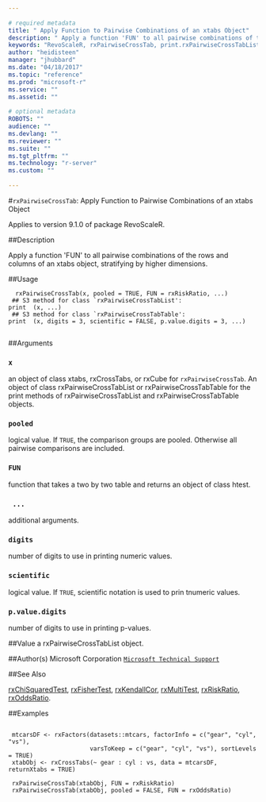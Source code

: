 ```yaml
--- 
 
# required metadata 
title: " Apply Function to Pairwise Combinations of an xtabs Object" 
description: " Apply a function 'FUN' to all pairwise combinations of the rows and columns of an xtabs object,  stratifying by higher dimensions. " 
keywords: "RevoScaleR, rxPairwiseCrossTab, print.rxPairwiseCrossTabList, print.rxPairwiseCrossTabTable, htest" 
author: "heidisteen" 
manager: "jhubbard" 
ms.date: "04/18/2017" 
ms.topic: "reference" 
ms.prod: "microsoft-r" 
ms.service: "" 
ms.assetid: "" 
 
# optional metadata 
ROBOTS: "" 
audience: "" 
ms.devlang: "" 
ms.reviewer: "" 
ms.suite: "" 
ms.tgt_pltfrm: "" 
ms.technology: "r-server" 
ms.custom: "" 
 
--- 
```

 
 
 
 
 
 #`rxPairwiseCrossTab`:  Apply Function to Pairwise Combinations of an xtabs Object

 Applies to version 9.1.0 of package RevoScaleR.
 
 
 ##Description
 
Apply a function 'FUN' to all pairwise combinations of the rows and columns of an xtabs object, 
stratifying by higher dimensions.
 
 
 
 ##Usage

```   
  rxPairwiseCrossTab(x, pooled = TRUE, FUN = rxRiskRatio, ...)
 ## S3 method for class `rxPairwiseCrossTabList':
print  (x, ...)
 ## S3 method for class `rxPairwiseCrossTabTable':
print  (x, digits = 3, scientific = FALSE, p.value.digits = 3, ...)
 
```
 
 
 ##Arguments

   
  
    
 ### `x`
 an object of class xtabs, rxCrossTabs, or rxCube for `rxPairwiseCrossTab`. An object of class rxPairwiseCrossTabList or rxPairwiseCrossTabTable for the print methods of rxPairwiseCrossTabList and rxPairwiseCrossTabTable objects. 
  
  
    
 ### `pooled`
 logical value. If `TRUE`, the comparison groups are pooled.  Otherwise all pairwise comparisons are included. 
  
  
    
 ### `FUN`
 function that takes a two by two table and returns an object of class htest. 
  
  
    
 ### ` ...`
 additional arguments. 
  
  
    
 ### `digits`
 number of digits to use in printing numeric values. 
  
  
    
 ### `scientific`
 logical value. If `TRUE`, scientific notation is used to prin tnumeric values. 
  
  
    
 ### `p.value.digits`
 number of digits to use in printing p-values. 
  
 
 
 
 ##Value
 a rxPairwiseCrossTabList object. 
 
 ##Author(s)
 Microsoft Corporation [`Microsoft Technical Support`](https://go.microsoft.com/fwlink/?LinkID=698556&clcid=0x409)
 
 
 
 ##See Also
 
[rxChiSquaredTest](rxChiSquaredTest.md),
[rxFisherTest](rxChiSquaredTest.md),
[rxKendallCor](rxChiSquaredTest.md),
[rxMultiTest](rxMultiTest.md),
[rxRiskRatio](rxRiskRatio.md),
[rxOddsRatio](rxRiskRatio.md).
   
 
 ##Examples

 ```
   
  mtcarsDF <- rxFactors(datasets::mtcars, factorInfo = c("gear", "cyl", "vs"), 
                        varsToKeep = c("gear", "cyl", "vs"), sortLevels = TRUE)
  xtabObj <- rxCrossTabs(~ gear : cyl : vs, data = mtcarsDF, returnXtabs = TRUE)
  
  rxPairwiseCrossTab(xtabObj, FUN = rxRiskRatio)
  rxPairwiseCrossTab(xtabObj, pooled = FALSE, FUN = rxOddsRatio)
 
```
 
 
 
